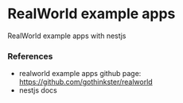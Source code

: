 # RealWorld example apps
RealWorld example apps with nestjs


### References
* realworld example apps github page: https://github.com/gothinkster/realworld
* nestjs docs